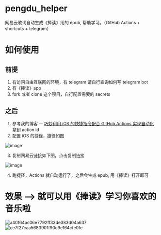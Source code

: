 # pengdu_helper

网易云歌词自动生成《捧读》用的 epub, 帮助学习。（GitHub Actions + shortcuts + telegram）

# 如何使用

## 前提

1. 有访问自由互联网的环境，有 telegram 请自行查询如何写 telegram bot
2. 有《捧读》app
3. fork 或者 clone 这个项目，自行配置需要的 secrets

## 之后

1. 参考我的博客 -- [巧妙利用 iOS 的快捷指令配合 GitHub Actions 实现自动化](https://github.com/yihong0618/gitblog/issues/198) 拿到 action id
2. 配置 iOS 的捷径，捷径如图

![image](https://user-images.githubusercontent.com/15976103/132662709-aabc32cc-9629-4ac4-b9c3-67b2feba13ce.png)

3. 复制网易云链接如下图，点击复制链接

![image](https://user-images.githubusercontent.com/15976103/132662918-cd7b223d-031d-4e9b-aecd-463130323280.png)

4. 跑捷径，Actions 就自动运行了，之后会生成 epub, 用《捧读》打开即可

# 效果 --> 就可以用《捧读》学习你喜欢的音乐啦

![a40f64ac06e7792ff33de383d04a637](https://user-images.githubusercontent.com/15976103/132663339-dfce6e51-2681-410b-a752-54c31eca3308.jpg)
![ce7f27caa5683901f90c9e164cfe0fe](https://user-images.githubusercontent.com/15976103/132663493-5132ef3c-b376-4db7-ac50-e9880ea97567.jpg)
